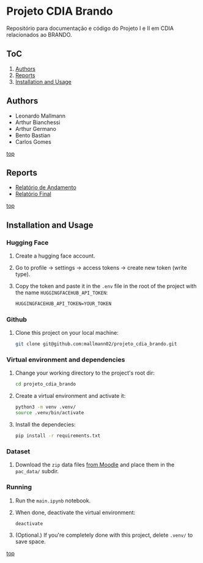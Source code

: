 # Projeto CDIA Brando

Repositório para documentação e código do Projeto I e II em CDIA relacionados ao BRANDO.

## ToC

1. [Authors](#authors)
1. [Reports](#reports)
1. [Installation and Usage](#installation-and-usage)

## Authors

- Leonardo Mallmann
- Arthur Bianchessi
- Arthur Germano
- Bento Bastian
- Carlos Gomes

[top](#toc)

## Reports

- [Relatório de Andamento][relatorio-andamento]
- [Relatório Final][relatorio-final]

[relatorio-andamento]:https://docs.google.com/document/d/1wNaZKtH8gjUxu48lsEJ2tiqXKHV6XwN5XUMkmQ-0_tc/edit?usp=sharing
[relatorio-final]:https://docs.google.com/document/d/1jmKnT9WTnNtdhsgM5pYGcB1qTTl676wySKUbuXro6u8/edit?usp=sharing

[top](#toc)

## Installation and Usage

### Hugging Face

1. Create a hugging face account.

1. Go to profile -> settings -> access tokens -> create new token (write type).

1. Copy the token and paste it in the `.env` file in the root of the project with the name `HUGGINGFACEHUB_API_TOKEN`:

    ```txt
    HUGGINGFACEHUB_API_TOKEN=YOUR_TOKEN
    ```

### Github

1. Clone this project on your local machine:

    ```sh
    git clone git@github.com:mallmann02/projeto_cdia_brando.git
    ```

### Virtual environment and dependencies

1. Change your working directory to the project's root dir:

    ```sh
    cd projeto_cdia_brando
    ```

1. Create a virtual environment and activate it:

    ```sh
    python3 -m venv .venv/
    source .venv/bin/activate
    ```

1. Install the dependecies:

    ```sh
    pip install -r requirements.txt
    ```

### Dataset

1. Download the `zip` data files [from Moodle](https://moodle.pucrs.br/course/view.php?id=84076) and place them in the `pac_data/` subdir.

### Running

1. Run the `main.ipynb` notebook.

1. When done, deactivate the virtual environment:

    ```sh
    deactivate
    ```

1. (Optional.) If you're completely done with this project, delete `.venv/` to save space.

[top](#toc)

